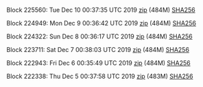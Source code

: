 Block 225560: Tue Dec 10 00:37:35 UTC 2019 [zip](https://dash-bootstrap.ams3.digitaloceanspaces.com/testnet/2019-12-10/bootstrap.dat.zip) (484M) [SHA256](https://dash-bootstrap.ams3.digitaloceanspaces.com/testnet/2019-12-10/sha256.txt)

Block 224949: Mon Dec  9 00:36:42 UTC 2019 [zip](https://dash-bootstrap.ams3.digitaloceanspaces.com/testnet/2019-12-09/bootstrap.dat.zip) (484M) [SHA256](https://dash-bootstrap.ams3.digitaloceanspaces.com/testnet/2019-12-09/sha256.txt)

Block 224322: Sun Dec  8 00:36:17 UTC 2019 [zip](https://dash-bootstrap.ams3.digitaloceanspaces.com/testnet/2019-12-08/bootstrap.dat.zip) (484M) [SHA256](https://dash-bootstrap.ams3.digitaloceanspaces.com/testnet/2019-12-08/sha256.txt)

Block 223711: Sat Dec  7 00:38:03 UTC 2019 [zip](https://dash-bootstrap.ams3.digitaloceanspaces.com/testnet/2019-12-07/bootstrap.dat.zip) (484M) [SHA256](https://dash-bootstrap.ams3.digitaloceanspaces.com/testnet/2019-12-07/sha256.txt)

Block 222943: Fri Dec  6 00:35:49 UTC 2019 [zip](https://dash-bootstrap.ams3.digitaloceanspaces.com/testnet/2019-12-06/bootstrap.dat.zip) (484M) [SHA256](https://dash-bootstrap.ams3.digitaloceanspaces.com/testnet/2019-12-06/sha256.txt)

Block 222338: Thu Dec  5 00:37:58 UTC 2019 [zip](https://dash-bootstrap.ams3.digitaloceanspaces.com/testnet/2019-12-05/bootstrap.dat.zip) (483M) [SHA256](https://dash-bootstrap.ams3.digitaloceanspaces.com/testnet/2019-12-05/sha256.txt)
